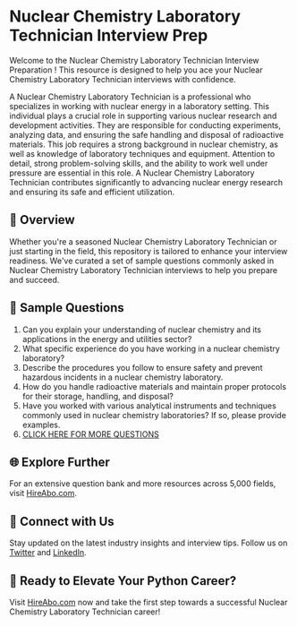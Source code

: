 # Nuclear Chemistry Laboratory Technician Interview Prep

Welcome to the Nuclear Chemistry Laboratory Technician Interview Preparation ! This resource is designed to help you ace your Nuclear Chemistry Laboratory Technician interviews with confidence.

A Nuclear Chemistry Laboratory Technician is a professional who specializes in working with nuclear energy in a laboratory setting. This individual plays a crucial role in supporting various nuclear research and development activities. They are responsible for conducting experiments, analyzing data, and ensuring the safe handling and disposal of radioactive materials. This job requires a strong background in nuclear chemistry, as well as knowledge of laboratory techniques and equipment. Attention to detail, strong problem-solving skills, and the ability to work well under pressure are essential in this role. A Nuclear Chemistry Laboratory Technician contributes significantly to advancing nuclear energy research and ensuring its safe and efficient utilization.

## 🚀 Overview

Whether you're a seasoned Nuclear Chemistry Laboratory Technician or just starting in the field, this repository is tailored to enhance your interview readiness. We've curated a set of sample questions commonly asked in Nuclear Chemistry Laboratory Technician interviews to help you prepare and succeed.

## 📝 Sample Questions

1. Can you explain your understanding of nuclear chemistry and its applications in the energy and utilities sector?
2. What specific experience do you have working in a nuclear chemistry laboratory?
3. Describe the procedures you follow to ensure safety and prevent hazardous incidents in a nuclear chemistry laboratory.
4. How do you handle radioactive materials and maintain proper protocols for their storage, handling, and disposal?
5. Have you worked with various analytical instruments and techniques commonly used in nuclear chemistry laboratories? If so, please provide examples.
6. [CLICK HERE FOR MORE QUESTIONS](https://hireabo.com/job/20_3_23/Nuclear%20Chemistry%20Laboratory%20Technician)

## 🌐 Explore Further

For an extensive question bank and more resources across 5,000 fields, visit [HireAbo.com](https://www.hireabo.com).

## 📱 Connect with Us

Stay updated on the latest industry insights and interview tips. Follow us on [Twitter](https://twitter.com/hireabo) and [LinkedIn](https://www.linkedin.com/in/hire-abo-3609972a8/).

## 🚀 Ready to Elevate Your Python Career?

Visit [HireAbo.com](https://www.hireabo.com) now and take the first step towards a successful Nuclear Chemistry Laboratory Technician career!
